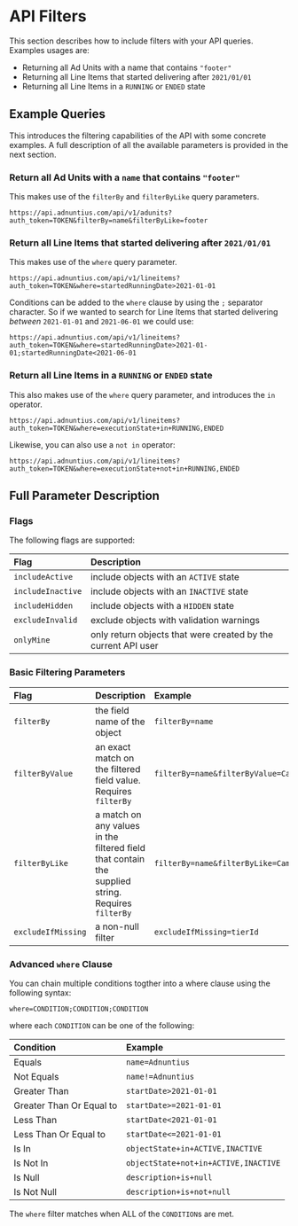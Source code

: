 # API Filters

This section describes how to include filters with your API queries. Examples usages are:

- Returning all Ad Units with a name that contains `"footer"`
- Returning all Line Items that started delivering after `2021/01/01`
- Returning all Line Items in a `RUNNING` or `ENDED` state

## Example Queries

This introduces the filtering capabilities of the API with some concrete examples. A full description of all the available parameters is provided in the next section.

### Return all Ad Units with a `name` that contains `"footer"`

This makes use of the `filterBy` and `filterByLike` query parameters.

```
https://api.adnuntius.com/api/v1/adunits?auth_token=TOKEN&filterBy=name&filterByLike=footer
```

### Return all Line Items that started delivering after `2021/01/01`

This makes use of the `where` query parameter.

```
https://api.adnuntius.com/api/v1/lineitems?auth_token=TOKEN&where=startedRunningDate>2021-01-01
```

Conditions can be added to the `where` clause by using the `;` separator character. So if we wanted to search for Line Items that started delivering *between* `2021-01-01` and `2021-06-01` we could use:

```
https://api.adnuntius.com/api/v1/lineitems?auth_token=TOKEN&where=startedRunningDate>2021-01-01;startedRunningDate<2021-06-01
```

### Return all Line Items in a `RUNNING` or `ENDED` state

This also makes use of the `where` query parameter, and introduces the `in` operator.

```
https://api.adnuntius.com/api/v1/lineitems?auth_token=TOKEN&where=executionState+in+RUNNING,ENDED
```

Likewise, you can also use a `not in` operator:

```
https://api.adnuntius.com/api/v1/lineitems?auth_token=TOKEN&where=executionState+not+in+RUNNING,ENDED
```


## Full Parameter Description

### Flags

The following flags are supported:

| Flag | Description |
| :--- | :--- |
| `includeActive` | include objects with an `ACTIVE` state |
| `includeInactive` | include objects with an `INACTIVE` state |
| `includeHidden` | include objects with a `HIDDEN` state |
| `excludeInvalid` | exclude objects with validation warnings |
| `onlyMine` | only return objects that were created by the current API user |

### Basic Filtering Parameters

| Flag | Description | Example |
| :--- | :--- | :-- |
| `filterBy` | the field name of the object | `filterBy=name` |
| `filterByValue` | an exact match on the filtered field value. Requires `filterBy` | `filterBy=name&filterByValue=Campaign` |
| `filterByLike` | a match on any values in the filtered field that contain the supplied string. Requires `filterBy` | `filterBy=name&filterByLike=Camp` |
| `excludeIfMissing` | a non-null filter | `excludeIfMissing=tierId` |
    
### Advanced `where` Clause

You can chain multiple conditions togther into a where clause using the following syntax:

```
where=CONDITION;CONDITION;CONDITION
```

where each `CONDITION` can be one of the following:

| Condition | Example |
| :-- | :-- |
| Equals | `name=Adnuntius` |
| Not Equals | `name!=Adnuntius` |
| Greater Than | `startDate>2021-01-01` |
| Greater Than Or Equal to | `startDate>=2021-01-01` |
| Less Than | `startDate<2021-01-01` |
| Less Than Or Equal to | `startDate<=2021-01-01` |
| Is In | `objectState+in+ACTIVE,INACTIVE` |
| Is Not In | `objectState+not+in+ACTIVE,INACTIVE` |
| Is Null | `description+is+null` |
| Is Not Null | `description+is+not+null` |

The `where` filter matches when ALL of the `CONDITION`s are met.

